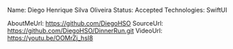 Name: Diego Henrique Silva Oliveira
Status: Accepted
Technologies: SwiftUI

AboutMeUrl: https://github.com/DiegoHSO
SourceUrl: https://github.com/DiegoHSO/DinnerRun.git
VideoUrl: https://youtu.be/OOMrZj_hsI8

<!---
EXAMPLE
Name: John Appleseed
Status: Submitted <or> Winner <or> Distinguished <or> Rejected
Technologies: SwiftUI, RealityKit, CoreGraphic

AboutMeUrl: https://linkedin.com/in/johnappleseed
SourceUrl: https://github.com/johnappleseed/wwdc2025
VideoUrl: https://youtu.be/ABCDE123456
-->
